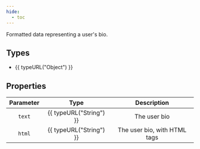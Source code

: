 ```yaml
---
hide:
  - toc
---
```


Formatted data representing a user's bio.

## Types

- {{ typeURL("Object") }}

## Properties

| Parameter     | Type                                  | Description                                                  |
|:-------------:|:-------------------------------------:|:------------------------------------------------------------:|
| `text`        | {{ typeURL("String") }}               | The user bio                                                 |
| `html`        | {{ typeURL("String") }}               | The user bio, with HTML tags                                 |